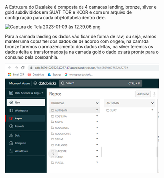 A Estrutura do Datalake é composta de 4 camadas landing, bronze, silver e gold subdivididos em SUAT, TOR e KCOR e com um arquivo de configuração para cada objeto\tabela dentro dele. 

![Captura de Tela 2023-01-09 às 12.39.06.png](/.attachments/Captura%20de%20Tela%202023-01-09%20às%2012.39.06-0b560f91-bab2-4a1b-8fe2-501d40764630.png)


Para a camada landing os dados vão ficar de forma de raw, ou seja, vamos manter uma cópia fiel dos dados de de acordo com origem, na camada bronze faremos o armazenamento dos dados deltas, na silver teremos os dados delta e transformados ja na camada gold o dado estará pronto para o consumo pela companhia.


![image.png](/.attachments/image-90831555-4f82-4b70-a1e4-89657bd5c14b.png)






